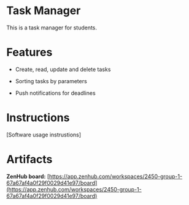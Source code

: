 # Task Manager
This is a task manager for students.

# Features

- Create, read, update and delete tasks

- Sorting tasks by parameters

- Push notifications for deadlines

# Instructions
\[Software usage instrustions\]
# Artifacts
**ZenHub board:** [https://app.zenhub.com/workspaces/2450-group-1-67a67af4a0f29f0029d41e97/board](https://app.zenhub.com/workspaces/2450-group-1-67a67af4a0f29f0029d41e97/board)
